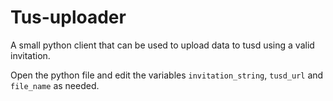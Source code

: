 # Tus-uploader
A small python client that can be used to upload data to tusd using
a valid invitation.

Open the python file and edit the variables `invitation_string`,
`tusd_url` and `file_name` as needed.
